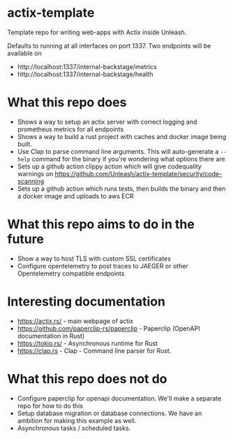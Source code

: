 # actix-template
Template repo for writing web-apps with Actix inside Unleash.

Defaults to running at all interfaces on port 1337.
Two endpoints will be available on
* http://localhost:1337/internal-backstage/metrics 
* http://localhost:1337/internal-backstage/health


# What this repo does
* Shows a way to setup an actix server with correct logging and prometheus metrics for all endpoints
* Shows a way to build a rust project with caches and docker image being built.
* Use Clap to parse command line arguments. This will auto-generate a `--help` command for the binary if you're wondering what options there are
* Sets up a github action clippy action which will give codequality warnings on https://github.com/Unleash/actix-template/security/code-scanning
* Sets up a github action which runs tests, then builds the binary and then a docker image and uploads to aws ECR


# What this repo aims to do in the future
* Show a way to host TLS with custom SSL certificates
* Configure opentelemetry to post traces to JAEGER or other Opentelemetry compatible endpoints


# Interesting documentation
* https://actix.rs/ - main webpage of actix
* https://github.com/paperclip-rs/paperclip - Paperclip (OpenAPI documentation in Rust)
* https://tokio.rs/ - Asynchronous runtime for Rust
* https://clap.rs - Clap - Command line parser for Rust.

# What this repo does not do
* Configure paperclip for openapi documentation. We'll make a separate repo for how to do this
* Setup database migration or database connections. We have an ambition for making this example as well.
* Asynchronous tasks / scheduled tasks.